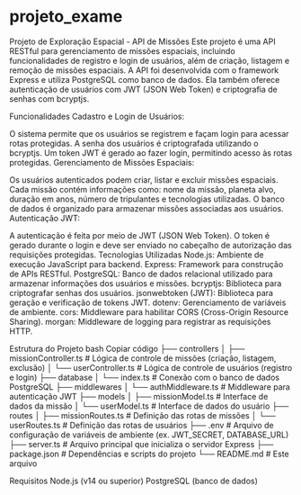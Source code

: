 # projeto_exame


Projeto de Exploração Espacial - API de Missões
Este projeto é uma API RESTful para gerenciamento de missões espaciais, incluindo funcionalidades de registro e login de usuários, além de criação, listagem e remoção de missões espaciais. A API foi desenvolvida com o framework Express e utiliza PostgreSQL como banco de dados. Ela também oferece autenticação de usuários com JWT (JSON Web Token) e criptografia de senhas com bcryptjs.

Funcionalidades
Cadastro e Login de Usuários:

O sistema permite que os usuários se registrem e façam login para acessar rotas protegidas.
A senha dos usuários é criptografada utilizando o bcryptjs.
Um token JWT é gerado ao fazer login, permitindo acesso às rotas protegidas.
Gerenciamento de Missões Espaciais:

Os usuários autenticados podem criar, listar e excluir missões espaciais.
Cada missão contém informações como: nome da missão, planeta alvo, duração em anos, número de tripulantes e tecnologias utilizadas.
O banco de dados é organizado para armazenar missões associadas aos usuários.
Autenticação JWT:


A autenticação é feita por meio de JWT (JSON Web Token). O token é gerado durante o login e deve ser enviado no cabeçalho de autorização das requisições protegidas.
Tecnologias Utilizadas
Node.js: Ambiente de execução JavaScript para backend.
Express: Framework para construção de APIs RESTful.
PostgreSQL: Banco de dados relacional utilizado para armazenar informações dos usuários e missões.
bcryptjs: Biblioteca para criptografar senhas dos usuários.
jsonwebtoken (JWT): Biblioteca para geração e verificação de tokens JWT.
dotenv: Gerenciamento de variáveis de ambiente.
cors: Middleware para habilitar CORS (Cross-Origin Resource Sharing).
morgan: Middleware de logging para registrar as requisições HTTP.


Estrutura do Projeto
bash
Copiar código
├── controllers
│   ├── missionController.ts  # Lógica de controle de missões (criação, listagem, exclusão)
│   └── userController.ts    # Lógica de controle de usuários (registro e login)
├── database
│   └── index.ts             # Conexão com o banco de dados PostgreSQL
├── middlewares
│   └── authMiddleware.ts    # Middleware para autenticação JWT
├── models
│   ├── missionModel.ts      # Interface de dados da missão
│   └── userModel.ts         # Interface de dados do usuário
├── routes
│   ├── missionRoutes.ts     # Definição das rotas de missões
│   └── userRoutes.ts        # Definição das rotas de usuários
├── .env                     # Arquivo de configuração de variáveis de ambiente (ex. JWT_SECRET, DATABASE_URL)
├── server.ts                # Arquivo principal que inicializa o servidor Express
├── package.json             # Dependências e scripts do projeto
└── README.md                # Este arquivo


Requisitos
Node.js (v14 ou superior)
PostgreSQL (banco de dados)
